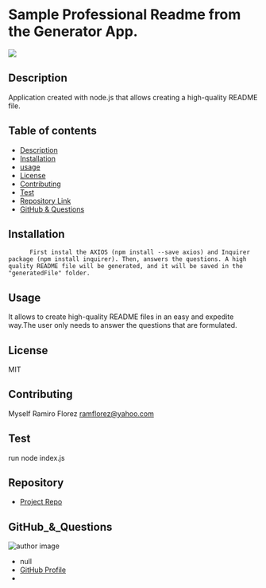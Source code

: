 
  # **Sample Professional Readme from the Generator App.**

  ![](https://img.shields.io/apm/l/vim-mode) 
  
  
  ## Description 
  
  Application created with node.js that allows creating a high-quality README file.
  
  ## Table of contents
  
  - [Description](#Description)
  - [Installation](#Installation)
  - [usage](#usage)
  - [License](#License)
  - [Contributing](#Contributing)
  - [Test](#Test)
  - [Repository Link](#Repository)
  - [GitHub & Questions](#GitHub_&_Questions) 
  
  
  ## Installation
  
          First instal the AXIOS (npm install --save axios) and Inquirer package (npm install inquirer). Then, answers the questions. A high quality README file will be generated, and it will be saved in the "generatedFile" folder.
  
  ## Usage
  
  It allows to create high-quality README files in an easy and expedite way.The user only needs to answer the questions that are formulated.
  
  ## License
  
  MIT
  
  ## Contributing
  
  Myself Ramiro Florez ramflorez@yahoo.com
  
  ## Test
  
  run node index.js
  
  
  ## Repository
  
  - [Project Repo](https://github.com/ramflorez/Professional_Readme_Generator)
  
  ## GitHub_&_Questions
  
  ![author image](https://avatars.githubusercontent.com/u/79117018?v=4)
  - null
  - [GitHub Profile](https://github.com/ramflorez)
  - <null>
  
  